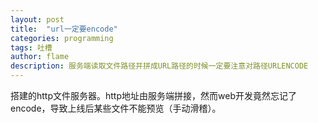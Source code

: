```yaml
---
layout: post
title:  "url一定要encode"
categories: programming
tags: 吐槽 
author: flame
description: 服务端读取文件路径并拼成URL路径的时候一定要注意对路径URLENCODE
---
```



搭建的http文件服务器。http地址由服务端拼接，然而web开发竟然忘记了encode，导致上线后某些文件不能预览（手动滑稽）。
